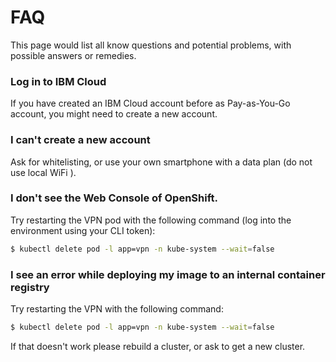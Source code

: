 # FAQ

This page would list all know questions and potential problems, with possible answers or remedies.

### Log in to IBM Cloud

If you have created an IBM Cloud account before as Pay-as-You-Go account, you might need to create a new account.

### I can't create a new account

Ask for whitelisting, or use your own smartphone with a data plan (do not use local WiFi <!-- a rationale here would probably be helpful -->).

### I don't see the Web Console of OpenShift.

Try restarting the VPN pod with the following command (log into the environment using your CLI token):

```bash
$ kubectl delete pod -l app=vpn -n kube-system --wait=false
```

### I see an error while deploying my image to an internal container registry

Try restarting the VPN with the following command:

```bash
$ kubectl delete pod -l app=vpn -n kube-system --wait=false
```

If that doesn't work please rebuild a cluster, or ask to get a new cluster.
